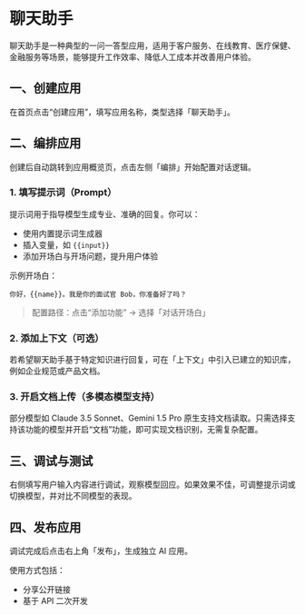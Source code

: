 # 聊天助手

聊天助手是一种典型的一问一答型应用，适用于客户服务、在线教育、医疗保健、金融服务等场景，能够提升工作效率、降低人工成本并改善用户体验。

## 一、创建应用

在首页点击“创建应用”，填写应用名称，类型选择「聊天助手」。

## 二、编排应用

创建后自动跳转到应用概览页，点击左侧「编排」开始配置对话逻辑。

### 1. 填写提示词（Prompt）

提示词用于指导模型生成专业、准确的回复。你可以：

- 使用内置提示词生成器
- 插入变量，如  `{‌‬{‌‌‌‌‍‍‍‍input‌‌‌‌‌}}`
- 添加开场白与开场问题，提升用户体验

示例开场白：

```
你好，{{name}}。我是你的面试官 Bob，你准备好了吗？
```

> 配置路径：点击“添加功能” → 选择「对话开场白」

### 2. 添加上下文（可选）

若希望聊天助手基于特定知识进行回复，可在「上下文」中引入已建立的知识库，例如企业规范或产品文档。

### 3. 开启文档上传（多模态模型支持）

部分模型如 Claude 3.5 Sonnet、Gemini 1.5 Pro 原生支持文档读取。只需选择支持该功能的模型并开启“文档”功能，即可实现文档识别，无需复杂配置。

## 三、调试与测试

右侧填写用户输入内容进行调试，观察模型回应。如果效果不佳，可调整提示词或切换模型，并对比不同模型的表现。

## 四、发布应用

调试完成后点击右上角「发布」，生成独立 AI 应用。

使用方式包括：

- 分享公开链接
- 基于 API 二次开发